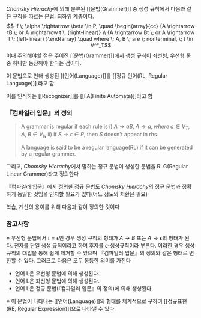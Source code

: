 *Chomsky Hierachy*에 의해 분류된 [[문법(Grammer)]] 중 생성 규칙에서 다음과 같은 규칙을 따르는 문법. 최하위 계층이다.
$$ If \; \alpha \rightarrow \beta \in P, \quad \begin{array}{cc} {A \rightarrow tB \; or A \rightarrow t \; (right-linear)} \\ {A \rightarrow Bt \; or A \rightarrow t \; (left-linear) }\end{array} \quad where \; A, B \; are \; nonterminal, \; t \in V^*_T$$ 
이때 주의해야할 점은 주어진 [[문법(Grammer)]]에서 생성 규칙이 좌선형, 우선형 둘 중 하나만 등장해야 한다는 점이다. 

이 문법으로 인해 생성된 [[언어(Language)]]를 [[정규 언어(RL, Regular Language)]] 라고 함

이를 인식하는 [[Recognizer]]를 [[FA(Finite Automata)]]라고 함

### 『컴파일러 입문』의 정의

> A grammar is regular if each rule is 
> 	i) $A \rightarrow aB, \; A \rightarrow a, \; where \; a \in V_T, \; A, \; B \in V_N$ 
> 	ii) if $S\rightarrow \epsilon \in P,$ then $S$ doesn't appear in rhs.
> 
> A language is said to be a regular language(RL) if it can be generated by a regular grammer.

그리고, *Chomsky Hierachy*에서 말하는 정규 문법이 생성한 문법을 RLG(Regular Linear Grammer)라고 정의한다

『컴파일러 입문』에서 정의한 정규 문법도 *Chomsky Hierachy*의 정규 문법과 정확하게 동일한 것임을 인지할 필요가 있다(어느 정도의 치환은 필요)

학습, 계산의 용이를 위해 다음과 같이 정의한 것이다


### 참고사항
※ 우선형 문법에서 $t=\epsilon$인 경우 생성 규칙의 형태가 $A \rightarrow B$ 또는 $A \rightarrow \epsilon$의 형태가 된다. 
  전자를 단일 생성 규칙이라고 하며 후자를 $\epsilon$-생성규칙이라 부른다. 이러한 경우 생성 규칙의 대입을 통해 쉽게 제거할 수 있으며 『컴파일러 입문』의 정의와 같은 형태로 변환할 수 있다. 
  그러므로 다음은 모두 동등한 의미를 가진다
  + 언어 L은 우선형 문법에 의해 생성된다.
  + 언어 L은 좌선형 문법에 의해 생성된다.
  + 언어 L은 정규 문법(『컴파일러 입문』의 정의)에 의해 생성된다. 

※ 이 문법이 나타내는 [[언어(Language)]]의 형태를 체계적으로 구하여 [[정규표현(RE, Regular Expression)]]으로 나타낼 수 있다. 